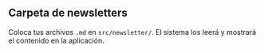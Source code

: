 ## Carpeta de newsletters

Coloca tus archivos `.md` en `src/newsletter/`. El sistema los leerá y mostrará el contenido en la aplicación.
